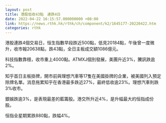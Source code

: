 ```yaml
---
layout: post
title: 港股低收43點　連跌4日
date: 2022-04-22 16:15:57.000000000 +08:00
link: https://news.rthk.hk/rthk/ch/component/k2/1645177-20220422.htm
categories: rthk
---
```


港股連跌4個交易日，恒生指數早段跌近500點，低見20184點，午後曾一度微升，收市報20638點，跌43點，全日主板成交額1086億元。

科技指數靠穩，收市重上4000點。ATMXJ個別發展，美團升近3%，騰訊跌逾2%。

知乎首日主板掛牌，開市前與理想汽車等17隻在美國掛牌的企業，被美國列入預定除牌名單。消息拖累知乎在香港最多跌近27%，最終低收逾23%。理想汽車則跌3%收市。

銀娛跌逾3%，是表現最差的藍籌股。港交所升近4%，是升幅最大的恒指成份股。

恒指全星期累跌880點，跌幅4%。
